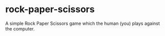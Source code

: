 # rock-paper-scissors
A simple Rock Paper Scissors game which the human (you) plays against the computer.
